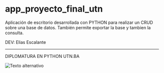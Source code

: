 # app_proyecto_final_utn
Aplicación de escritorio desarrollada con PYTHON para realizar un CRUD sobre una base de datos.
También permite exportar la base y tambien la consulta.

DEV: Elias Escalante

----

DIPLOMATURA EN PYTHON UTN.BA

![Texto alternativo](https://github.com/eliasescalante/app_proyecto_final_utn/blob/main/Capture.JPG)
